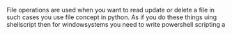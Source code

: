 File operations are used when you want to read update or delete a file in such cases you use file concept in python. As if you do these things uing shellscript then for windowsystems you need to write powershell scripting a
